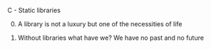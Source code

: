 C - Static libraries

0. A library is not a luxury but one of the necessities of life

1. Without libraries what have we? We have no past and no future
